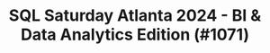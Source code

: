 ---
layout: event
title: "SQL Saturday Atlanta 2024 - BI & Data Analytics Edition (#1071)"
subtitle: ""
tags: ["Atlanta", "Georgia", "USA", "physical", "2024", "North America", "BI"]
thumb: /assets/img/logos/Just_icon_Color_small.png
comments: false
data: SQLSat1071
---